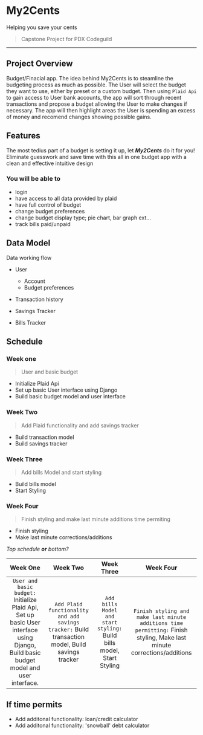 # My2Cents
Helping you save your cents
> Capstone Project for PDX Codeguild
___

## Project Overview
Budget/Finacial app. The idea behind My2Cents is to steamline the budgeting process as much as possible. The User will select the budget they want to use, either by preset or a custom budget. Then using `Plaid Api` to gain access to User bank accounts, the app will sort through recent transactions and propose a budget allowing the User to make changes if necessary. The app will then highlight areas the User is spending an excess of money and recomend changes showing possible gains.

## Features
The most tedius part of a budget is setting it up, let ***My2Cents*** do it for you! Eliminate guesswork and save time with this all in one budget app with a clean and effective intuitive design

### You will be able to 
- login
- have access to all data provided by plaid
- have full control of budget 
- change budget preferences 
- change budget display type; pie chart, bar graph ext...
- track bills paid/unpaid 

## Data Model
Data working flow
- User
    - Account
    - Budget preferences
  
- Transaction history
- Savings Tracker
- Bills Tracker
  
## Schedule

### Week one
> User and basic budget 
- Initialize Plaid Api
- Set up basic User interface using Django
- Build basic budget model and user interface 
### Week Two
> Add Plaid functionality and add savings tracker
- Build transaction model
- Build savings tracker
### Week Three
> Add bills Model and start styling
- Build bills model
- Start Styling

### Week Four
> Finish styling and make last minute additions time permiting
- Finish styling
- Make last minute corrections/additions

_Top schedule **or** bottom?_

|Week One|Week Two|Week Three|Week Four|
| :---: | :---: | :---: | :---: |
|`User and basic budget:` Initialize Plaid Api, Set up basic User interface using Django, Build basic budget model and user interface.          |`Add Plaid functionality and add savings tracker:` Build transaction model, Build savings tracker                                              |`Add bills Model and start styling:` Build bills model, Start Styling                                                                            |`Finish styling and make last minute additions time permitting:` Finish styling, Make last minute corrections/additions|

## If time permits
- Add additonal functionality: loan/credit calculator 
- Add additonal functionality: 'snowball' debt calculator

